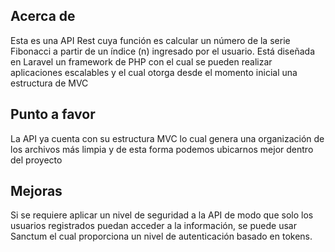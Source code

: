 ## Acerca de

Esta es una API Rest cuya función es calcular un número de la serie Fibonacci a partir de un índice (n) ingresado por el usuario.
Está diseñada en Laravel un framework de PHP con el cual se pueden realizar aplicaciones escalables y el cual otorga desde el momento inicial una estructura de MVC

## Punto a favor
La API ya cuenta con su estructura MVC lo cual genera una organización de los archivos más limpia y de esta forma podemos ubicarnos mejor dentro del proyecto


## Mejoras

Si se requiere aplicar un nivel de seguridad a la API de modo que solo los usuarios registrados puedan acceder a la información, se puede usar Sanctum el cual
proporciona un nivel de autenticación basado en tokens.


